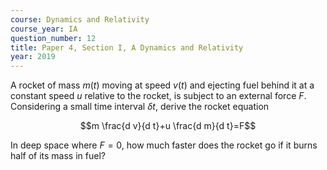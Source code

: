 ```yaml
---
course: Dynamics and Relativity
course_year: IA
question_number: 12
title: Paper 4, Section I, A Dynamics and Relativity
year: 2019
---
```




A rocket of mass $m(t)$ moving at speed $v(t)$ and ejecting fuel behind it at a constant speed $u$ relative to the rocket, is subject to an external force $F$. Considering a small time interval $\delta t$, derive the rocket equation

$$m \frac{d v}{d t}+u \frac{d m}{d t}=F$$

In deep space where $F=0$, how much faster does the rocket go if it burns half of its mass in fuel?